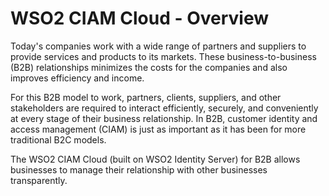 # WSO2 CIAM Cloud - Overview

Today's companies work with a wide range of partners and suppliers to provide services and products to its markets. These business-to-business (B2B) relationships minimizes the costs for the companies and also improves efficiency and income. 

For this B2B model to work, partners, clients, suppliers, and other stakeholders are required to interact efficiently, securely, and conveniently at every stage of their business relationship. In B2B, customer identity and access management (CIAM) is just as important as it has been for more traditional B2C models. 

The WSO2 CIAM Cloud (built on WSO2 Identity Server) for B2B allows businesses to manage their relationship with other businesses transparently.


